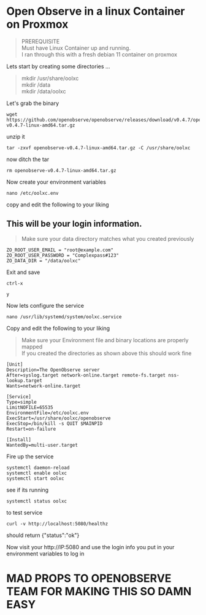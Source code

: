 # Open Observe in a linux Container on Proxmox
>PREREQUISITE<br>
Must have Linux Container up and running.<br> I ran through this with a fresh debian 11 container on proxmox

Lets start by creating some directories ...
>mkdir /usr/share/oolxc<br>
>mkdir /data<br>
>mkdir /data/oolxc<br>

Let's grab the binary
```
wget https://github.com/openobserve/openobserve/releases/download/v0.4.7/openobserve-v0.4.7-linux-amd64.tar.gz
```
unzip it
```
tar -zxvf openobserve-v0.4.7-linux-amd64.tar.gz -C /usr/share/oolxc
```
now ditch the tar
```
rm openobserve-v0.4.7-linux-amd64.tar.gz
```
Now create your environment variables
```
nano /etc/oolxc.env
```

copy and edit the following to your liking
## This will be your login information. 
>Make sure your data directory matches what you created previously
```
ZO_ROOT_USER_EMAIL = "root@example.com"
ZO_ROOT_USER_PASSWORD = "Complexpass#123"
ZO_DATA_DIR = "/data/oolxc"
```
Exit and save
```
ctrl-x
```
```
y
```
Now lets configure the service
```
nano /usr/lib/systemd/system/oolxc.service
```
Copy and edit the following to your liking 
>Make sure your Environment file and binary locations are properly mapped<br>
>If you created the directories as shown above this should work fine
```
[Unit]
Description=The OpenObserve server
After=syslog.target network-online.target remote-fs.target nss-lookup.target
Wants=network-online.target

[Service]
Type=simple
LimitNOFILE=65535
EnvironmentFile=/etc/oolxc.env
ExecStart=/usr/share/oolxc/openobserve
ExecStop=/bin/kill -s QUIT $MAINPID
Restart=on-failure

[Install]
WantedBy=multi-user.target
```
Fire up the service
```
systemctl daemon-reload
systemctl enable oolxc
systemctl start oolxc
```
see if its running
```
systemctl status oolxc
```
to test service
```
curl -v http://localhost:5080/healthz
```
should return
{"status":"ok"}

Now visit your http://IP:5080 and use the login info you put in your environment variables to log in<br>
# MAD PROPS TO OPENOBSERVE TEAM FOR MAKING THIS SO DAMN EASY

